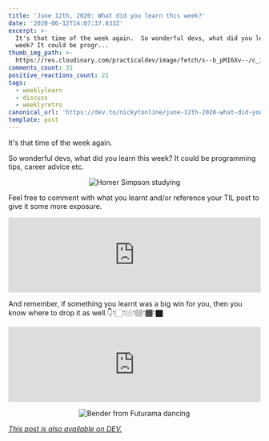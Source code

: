 ```yaml
---
title: 'June 12th, 2020: What did you learn this week?'
date: '2020-06-12T14:07:37.833Z'
excerpt: >-
  It's that time of the week again.  So wonderful devs, what did you learn this
  week? It could be progr...
thumb_img_path: >-
  https://res.cloudinary.com/practicaldev/image/fetch/s--b_pMI6Xv--/c_imagga_scale,f_auto,fl_progressive,h_420,q_auto,w_1000/https://dev-to-uploads.s3.amazonaws.com/i/c7agrcpsjsa3xqtsyswj.png
comments_count: 31
positive_reactions_count: 21
tags:
  - weeklylearn
  - discuss
  - weeklyretro
canonical_url: 'https://dev.to/nickytonline/june-12th-2020-what-did-you-learn-this-week-2ec1'
template: post
---
```

It's that time of the week again.

So wonderful devs, what did you learn this week? It could be programming tips, career advice etc.

<center>

![Homer Simpson studying](https://media.giphy.com/media/IPbS5R4fSUl5S/giphy.gif)

</center>

Feel free to comment with what you learnt and/or reference your TIL post to give it some more exposure.


<iframe class="liquidTag" src="https://dev.to/embed/tag?args=todayilearned" style="border: 0; width: 100%;"></iframe>


And remember, if something you learnt was a big win for you, then you know where to drop it as well.👇👇🏻👇🏼👇🏽👇🏾👇🏿


<iframe class="liquidTag" src="https://dev.to/embed/link?args=https%3A%2F%2Fdev.to%2Fdevteam%2Fwhat-was-your-win-this-week-k04" style="border: 0; width: 100%;"></iframe>


<center>

![Bender from Futurama dancing](https://media.giphy.com/media/mIZ9rPeMKefm0/giphy.gif)

</center>

*[This post is also available on DEV.](https://dev.to/nickytonline/june-12th-2020-what-did-you-learn-this-week-2ec1)*


<script>
const parent = document.getElementsByTagName('head')[0];
const script = document.createElement('script');
script.type = 'text/javascript';
script.src = 'https://cdnjs.cloudflare.com/ajax/libs/iframe-resizer/4.1.1/iframeResizer.min.js';
script.charset = 'utf-8';
script.onload = function() {
    window.iFrameResize({}, '.liquidTag');
};
parent.appendChild(script);
</script>    
